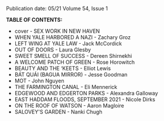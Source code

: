 Publication date: 05/21
Volume 54, Issue 1

**TABLE OF CONTENTS:**
- cover - SEX WORK IN NEW HAVEN
- WHEN YALE HARBORED A NAZI - Zachary Groz
- LEFT WING AT YALE LAW - Jack McCordick
- OUT OF DOORS - Laura Glesby
- SWEET SMELL OF SUCCESS - Dereen Shirnekhi
- A WELCOME PATCH OF GREEN - Rose Horowitch
- BEAUTY AND THE ‘KEETS - Elliot Lewis
- BÁT QUÁI (BAGUA MIRROR) - Jesse Goodman
- MOT - John Nguyen
- THE FARMINGTON CANAL - Eli Mennerick
- EDGEWOOD AND EDGERTON PARKS - Alexandra Galloway
- EAST HADDAM FLOODS, SEPTEMBER 2021 - Nicole Dirks
- ON THE ROOF OF WATSON - Aaron Magloire
- SALOVEY'S GARDEN - Nanki Chugh

